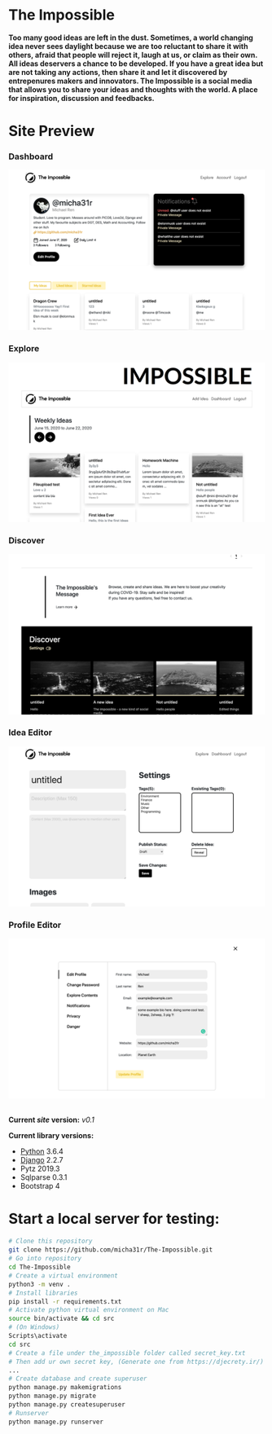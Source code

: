 # The Impossible
**Too many good ideas are left in the dust. Sometimes, a world changing idea never sees daylight because we are too reluctant to share it with others, afraid that people will reject it, laugh at us, or claim as their own. All ideas deservers a chance to be developed. If you have a great idea but are not taking any actions, then share it and let it discovered by entrepenures makers and innovators. The Impossible is a social media that allows you to share your ideas and thoughts with the world. A place for inspiration, discussion and feedbacks.**

# Site Preview

### Dashboard
![Dashboard](preview_imgs/dashboard.png)
### Explore
![Explore Section](preview_imgs/explore.png)
### Discover
![Discover Section](preview_imgs/discover.png)
### Idea Editor
![Idea Editor](preview_imgs/edit.png)
### Profile Editor
![Edit Profile](preview_imgs/edit_profile.png)

##

__Current *site* version:__ *v0.1*

__Current library versions:__
  * [Python](https://www.python.org/) 3.6.4
  * [Django](https://www.djangoproject.com/) 2.2.7
  * Pytz 2019.3
  * Sqlparse 0.3.1
  * Bootstrap 4

# Start a local server for testing:
```bash
# Clone this repository
git clone https://github.com/micha31r/The-Impossible.git
# Go into repository
cd The-Impossible
# Create a virtual environment
python3 -m venv .
# Install libraries
pip install -r requirements.txt
# Activate python virtual environment on Mac
source bin/activate && cd src
# (On Windows)
Scripts\activate
cd src
# Create a file under the_impossible folder called secret_key.txt
# Then add ur own secret key, (Generate one from https://djecrety.ir/)
...
# Create database and create superuser
python manage.py makemigrations
python manage.py migrate
python manage.py createsuperuser
# Runserver
python manage.py runserver
```